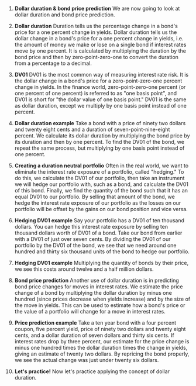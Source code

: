 1. **Dollar duration & bond price prediction**
We are now going to look at dollar duration and bond price prediction.

2. **Dollar duration**
Duration tells us the percentage change in a bond's price for a one percent change in yields. Dollar duration tells us the dollar change in a bond's price for a one percent change in yields, i.e. the amount of money we make or lose on a single bond if interest rates move by one percent. It is calculated by multiplying the duration by the bond price and then by zero-point-zero-one to convert the duration from a percentage to a decimal.

3. **DV01**
DV01 is the most common way of measuring interest rate risk. It is the dollar change in a bond's price for a zero-point-zero-one percent change in yields. In the finance world, zero-point-zero-one percent (or one percent of one percent) is referred to as "one basis point", and DV01 is short for "the dollar value of one basis point." DV01 is the same as dollar duration, except we multiply by one basis point instead of one percent.

4. **Dollar duration example**
Take a bond with a price of ninety two dollars and twenty eight cents and a duration of seven-point-nine-eight percent. We calculate its dollar duration by multiplying the bond price by its duration and then by one percent. To find the DV01 of the bond, we repeat the same process, but multiplying by one basis point instead of one percent.

5. **Creating a duration neutral portfolio**
Often in the real world, we want to eliminate the interest rate exposure of a portfolio, called "hedging." To do this, we calculate the DV01 of our portfolio, then take an instrument we will hedge our portfolio with, such as a bond, and calculate the DV01 of this bond. Finally, we find the quantity of the bond such that it has an equal DV01 to our portfolio. By selling that amount of the bond, we hedge the interest rate exposure of our portfolio as the losses on our portfolio will be offset by the gains on our bond position and vice versa.

6. **Hedging DV01 example**
Say your portfolio has a DV01 of ten thousand dollars. You can hedge this interest rate exposure by selling ten thousand dollars worth of DV01 of a bond. Take our bond from earlier with a DV01 of just over seven cents. By dividing the DV01 of our portfolio by the DV01 of the bond, we see that we need around one hundred and thirty six thousand units of the bond to hedge our portfolio.

7. **Hedging DV01 example**
Multiplying the quantity of bonds by their price, we see this costs around twelve and a half million dollars.

8. **Bond price prediction**
Another use of dollar duration is in predicting bond price changes for moves in interest rates. We estimate the price change of a bond by multiplying the dollar duration by minus one hundred (since prices decrease when yields increase) and by the size of the move in yields. This can be used to estimate how a bond's price or the value of a portfolio will change for a move in interest rates.

9. **Price prediction example**
Take a ten year bond with a four percent coupon, five percent yield, price of ninety two dollars and twenty eight cents, and a dollar duration of seven dollars and thirty six cents. If interest rates drop by three percent, our estimate for the price change is minus one hundred times the dollar duration times the change in yields, giving an estimate of twenty two dollars. By repricing the bond properly, we see the actual change was just under twenty six dollars.

10. **Let's practice!**
Now let's practice applying the concept of dollar duration.
